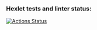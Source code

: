 ### Hexlet tests and linter status:
[![Actions Status](https://github.com/j0hnnyweb/ansible-deploy-project-76/actions/workflows/hexlet-check.yml/badge.svg)](https://github.com/j0hnnyweb/ansible-deploy-project-76/actions)